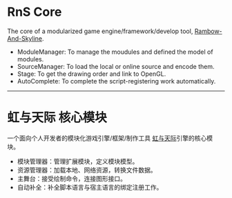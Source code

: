 # RnS Core
The core of a modularized game engine/framework/develop tool, [Rambow-And-Skyline](https://github.com/b920687vd/Rambow-And-Skyline "Have a look on github").
- ModuleManager: To manage the moudules and defined the model of modules.
- SourceManager: To load the local or online source and encode them.
- Stage: To get the drawing order and link to OpenGL.
- AutoComplete: To complete the script-registering work automatically.
***
# 虹与天际 核心模块
一个面向个人开发者的模块化游戏引擎/框架/制作工具 [虹与天际](https://github.com/b920687vd/Rambow-And-Skyline "在github上查看此项目")引擎的核心模块。
- 模块管理器：管理扩展模块，定义模块模型。
- 资源管理器：加载本地、网络资源，转换文件数据。
- 主舞台：接受绘制命令，连接图形接口。
- 自动补全：补全脚本语言与宿主语言的绑定注册工作。

